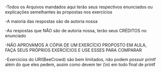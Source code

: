 -Todos os Arquivos mandados aqui terão seus respectivos enunciados ou explicações semelhantes às propostas nos exercícios

-A maioria das respostas são de autoria nossa

-As respostas que NÃO são de autoria nossa, terão seus CRÉDITOS no enunciado

-NÃO APROVAMOS A CÓPIA DE UM EXERCÍCIO PROPOSTO EM AULA, FAÇA SEUS PRÓPRIOS EXERCÍCIOS E USE ESSES PARA COMPARAR

-Exercicios do URI(BeeCrowd) são bem limitados, não podem possuir printf além do que eles pedem, assim como devem ter (\n) em todo final de printf
